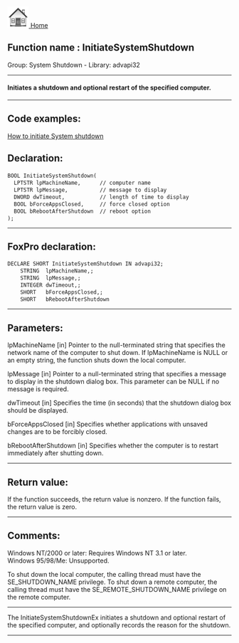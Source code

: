 [<img src="../../images/home.png"> Home ](https://github.com/VFPX/Win32API)  

## Function name : InitiateSystemShutdown
Group: System Shutdown - Library: advapi32    
***  


#### Initiates a shutdown and optional restart of the specified computer.
***  


## Code examples:
[How to initiate System shutdown](../../samples/sample_122.md)  

## Declaration:
```foxpro  
BOOL InitiateSystemShutdown(
  LPTSTR lpMachineName,      // computer name
  LPTSTR lpMessage,          // message to display
  DWORD dwTimeout,           // length of time to display
  BOOL bForceAppsClosed,     // force closed option
  BOOL bRebootAfterShutdown  // reboot option
);  
```  
***  


## FoxPro declaration:
```foxpro  
DECLARE SHORT InitiateSystemShutdown IN advapi32;
	STRING  lpMachineName,;
	STRING  lpMessage,;
	INTEGER dwTimeout,;
	SHORT   bForceAppsClosed,;
	SHORT   bRebootAfterShutdown  
```  
***  


## Parameters:
lpMachineName 
[in] Pointer to the null-terminated string that specifies the network name of the computer to shut down. If lpMachineName is NULL or an empty string, the function shuts down the local computer. 

lpMessage 
[in] Pointer to a null-terminated string that specifies a message to display in the shutdown dialog box. This parameter can be NULL if no message is required. 

dwTimeout 
[in] Specifies the time (in seconds) that the shutdown dialog box should be displayed. 

bForceAppsClosed 
[in] Specifies whether applications with unsaved changes are to be forcibly closed. 

bRebootAfterShutdown 
[in] Specifies whether the computer is to restart immediately after shutting down. 
  
***  


## Return value:
If the function succeeds, the return value is nonzero. If the function fails, the return value is zero. 
  
***  


## Comments:
Windows NT/2000 or later: Requires Windows NT 3.1 or later.   
Windows 95/98/Me: Unsupported.  
  
To shut down the local computer, the calling thread must have the SE_SHUTDOWN_NAME privilege. To shut down a remote computer, the calling thread must have the SE_REMOTE_SHUTDOWN_NAME privilege on the remote computer.   
  
* * *  
The InitiateSystemShutdownEx initiates a shutdown and optional restart of the specified computer, and optionally records the reason for the shutdown.  
  
***  

